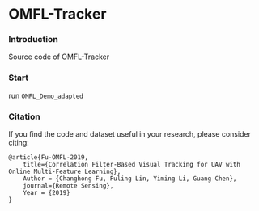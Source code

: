 # OMFL-Tracker

### Introduction

Source code of OMFL-Tracker

### Start

run `OMFL_Demo_adapted`

### Citation

If you find the code and dataset useful in your research, please consider citing:

```
@article{Fu-OMFL-2019,
    title={Correlation Filter-Based Visual Tracking for UAV with Online Multi-Feature Learning},
    Author = {Changhong Fu, Fuling Lin, Yiming Li, Guang Chen},
    journal={Remote Sensing},
    Year = {2019}
}
```

